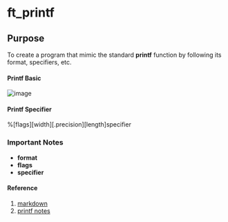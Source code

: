 # ft_printf 
## Purpose
To create a program that mimic the standard **printf** function by following its format, specifiers, etc.

#### Printf Basic
![image](https://user-images.githubusercontent.com/34572151/152892264-76fc781b-d8d0-4225-bdef-de06ce40f450.png)

#### Printf Specifier
%[flags][width][.precision][length]specifier

### Important Notes
- **format**
- **flags**
- **specifier**
#### Reference
1. [markdown](https://docs.github.com/en/get-started/writing-on-github/getting-started-with-writing-and-formatting-on-github/basic-writing-and-formatting-syntax)
2. [printf notes](https://docs.google.com/document/d/1znc7N5ua3WC1PhGcirRhtadHYSrPK3wxTApMdlJXYes/edit?pli=1#)
